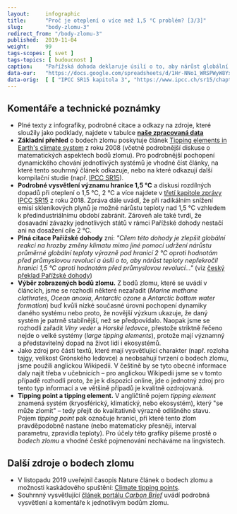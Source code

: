 ```yaml
---
layout:     infographic
title:      "Proč je oteplení o více než 1,5 °C problém? [3/3]"
slug:       "body-zlomu-3"
redirect_from: "/body-zlomu-3"
published:  2019-11-04
weight:     99
tags-scopes: [ svet ]
tags-topics: [ budoucnost ]
caption:    "Pařížská dohoda deklaruje úsilí o to, aby nárůst globální průměrné teploty výrazně nepřekročil hranici 1,5 °C. Jedním z hlavních důvodů pro stanovení této hranice je riziko překročení tzv. bodů zlomu (tipping points). Při oteplení nad 2 °C se blížíme pravděpodobným bodům zlomu mnoha velkých planetárních systémů."
data-our:   "https://docs.google.com/spreadsheets/d/1Hr-NNo1_WRSPWyW8YxP14WfqgOjk2xxrFsCh6enMDKI/edit#gid=884376387"
data-orig:  [ [ "IPCC SR15 kapitola 3", "https://www.ipcc.ch/sr15/chapter/chapter-3" ] ]
---
```


## Komentáře a technické poznámky

* Plné texty z infografiky, podrobné citace a odkazy na zdroje, které sloužily jako podklady, najdete v tabulce **[naše zpracovaná data](https://docs.google.com/spreadsheets/d/1Hr-NNo1_WRSPWyW8YxP14WfqgOjk2xxrFsCh6enMDKI/edit?usp=sharing)**
* __Základní přehled__ o bodech zlomu poskytuje článek [Tipping elements in Earth's climate system](https://www.pnas.org/content/105/6/1786) z roku 2008 (včetně podrobnější diskuse o matematických aspektech bodů zlomu). Pro podrobnější pochopení dynamického chování jednotlivých systémů je vhodné číst články, na které tento souhrnný článek odkazuje, nebo na které odkazují další kompilační studie (např. [IPCC SR15](https://www.ipcc.ch/sr15/chapter/chapter-3/)).
* __Podrobné vysvětlení významu hranice 1,5 °C__ a diskusi rozdílných dopadů při oteplení o 1,5 °C, 2 °C a více najdete v [třetí kapitole zprávy IPCC SR15](https://www.ipcc.ch/sr15/chapter/chapter-3/) z roku 2018. Zpráva dále uvádí, že při radikálním snížení emisí skleníkových plynů je možné nárůstu teploty nad 1,5 °C vzhledem k předindustriálnímu období zabránit. Zároveň ale také tvrdí, že dosavadní závazky jednotlivých států v rámci Pařížské dohody nestačí ani na dosažení cíle 2 °C.
* __Plná citace Pařížské dohody__ zní: _"Cílem této dohody je zlepšit globální reakci na hrozby změny klimatu mimo jiné pomocí udržení nárůstu průměrné globální teploty výrazně pod hranicí 2 °C oproti hodnotám před průmyslovou revolucí a úsilí o to, aby nárůst teploty nepřekročil hranici 1,5 °C oproti hodnotám před průmyslovou revolucí..."_ (viz [český překlad Pařížské dohody](https://www.mzp.cz/C1257458002F0DC7/cz/parizska_dohoda/$FILE/OEOK-Cesky_preklad_dohody-20160419.pdf))
* __Výběr zobrazených bodů zlomu.__ Z bodů zlomu, které se uvádí v článcích, jsme se rozhodli některé nezařadit (_Marine methane clathrates_, _Ocean anoxia_, _Antarctic ozone_ a _Antarctic bottom water formation_) buď kvůli nízké současné úrovni pochopení dynamiky daného systému nebo proto, že novější výzkum ukazuje, že daný systém je patrně stabilnější, než se předpovídalo. Naopak jsme se rozhodli zařadit _Vlny veder_ a _Horské ledovce_, přestože striktně řečeno nejde o velké systémy (_large tipping elements_), protože mají významný a představitelný dopad na život lidí i ekosystémů.
* Jako zdroj pro části textů, které mají vysvětlující charakter (např. rozloha tajgy, velikost Grónského ledovce) a neobsahují tvrzení o bodech zlomu, jsme použili anglickou Wikipedii. V češtině by se tyto obecné informace daly najít třeba v učebnicích – pro anglickou Wikipedii jsme se v tomto případě rozhodli proto, že je k dispozici online, jde o jednotný zdroj pro tento typ informací a ve většině případů je kvalitně ozdrojovaná.
* __Tipping point a tipping element.__ V angličtině pojem  _tipping element_ znamená systém (kryosférický, klimatický, nebo ekosystém), který "se může zlomit" – tedy přejít do kvalitativně výrazně odlišného stavu. Pojem _tipping point_ pak označuje hranici, při které tento zlom pravděpodobně nastane (nebo matematicky přesněji, interval parametru, zpravidla teploty). Pro účely této grafiky píšeme prostě o _bodech zlomu_ a vhodné české pojmenování necháváme na lingvistech.

## Další zdroje o bodech zlomu

* V listopadu 2019 uveřejnil časopis Nature článek o bodech zlomu a možnosti kaskádového spuštění: [Climate tipping points](https://www.nature.com/articles/d41586-019-03595-0).
* Souhrnný vysvětlující [článek portálu _Carbon Brief_](https://www.carbonbrief.org/explainer-nine-tipping-points-that-could-be-triggered-by-climate-change) uvádí podrobná vysvětlení a komentáře k jednotlivým bodům zlomu.

